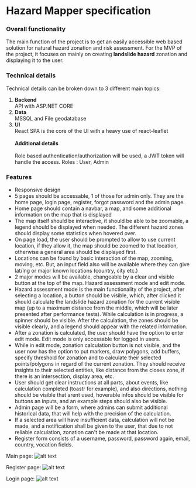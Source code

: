 # Hazard Mapper specification

### Overall functionality
The main function of the project is to get an easily accessible web based solution for natural hazard zonation and risk assessment.
For the MVP of the project, it focuses on mainly on creating <b>landslide hazard</b> zonation and displaying it to the user.

### Technical details
Technical details can be broken down to 3 different main topics:
1. <b>Backend</b> <br> API with ASP.NET CORE 
2. <b>Data</b> <br> MSSQL and File geodatabase
3. <b>UI</b> <br> React SPA is the core of the UI with a heavy use of react-leaflet
<br><br>
<b>Additional details</b><br>
<br> Role based authentication/authorization will be used, a JWT token will handle the access. Roles : User, Admin  


### Features
* Responsive design
* 5 pages should be accessable, 1 of those for admin only. They are the home page, login page, register, forgot password and the admin page.
* Home page should contain a navbar, a map, and some additional information on the map that is displayed
* The map itself should be interactive, it should be able to be zoomable, a legend should be displayed when needed. The different hazard zones should display some statistics when hovered over.
* On page load, the user should be prompted to allow to use current location, if they allow it, the map should be zoomed to that location, otherwise a general area should be displayed first.
* Locations can be found by basic interaction of the map, zooming, moving, etc. But, an input field also will be available where they can give lat/lng or major known locations (country, city etc.)
* 2 major modes will be available, changeable by a clear and visible button at the top of the map. Hazard assessment mode and edit mode.
* Hazard assessment mode is the main functionality of the project, after selecting a location, a button should be visible, which, after clicked it should calculate the landslide hazard zonation for the current visible map (up to a maximum distance from the middle, which will be later presented after performance tests). While calculation is in progress, a spinner should be visible. After the calculation, the zones should be visible clearly, and a legend should appear with the related information.
* After a zonation is calculated, the user should have the option to enter edit mode. Edit mode is only accessable for logged in users.
* While in edit mode, zonation calculation button is not visible, and the user now has the option to put markers, draw polygons, add buffers, specify threshold for zonation and to calculate their selected points/polygons in regard of the current zonation. They should receive insights to their selected entities, like distance from the closes zone, if there is an intersection, display area, etc.
* User should get clear instructions at all parts, about events, like calculation completed (toastr for example), and also directions, nothing should be visible that arent used, hoverable infos should be visible for buttons an inputs, and an example steps should also be visible.
* Admin page will be a form, where admins can submit additional historical data, that will help with the precision of the calculation.
* If a selected area will have insufficient data, calculation will not be made, and a notification shall be given to the user, that due to not reliable calculation, zonation can't be made at that location.
* Register form consists of a username, password, password again, email, country, vocation fields.

Main page:
![alt text](https://github.com/sador23/HazardMapper/images/main.jpg "Main")

Register page:
![alt text](https://github.com/sador23/HazardMapper/images/register.jpg "Register")

Login page:
![alt text](https://github.com/sador23/HazardMapper/images/login.jpg "Login")

